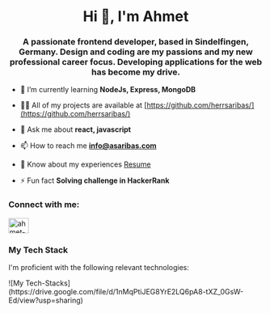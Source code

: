<h1 align="center">Hi 👋, I'm Ahmet</h1>
<h3 align="center">A passionate frontend developer, based in Sindelfingen, Germany. Design and coding are my passions and my new professional career focus. Developing applications for the web has become my drive.</h3>

- 🌱 I’m currently learning **NodeJs, Express, MongoDB**

- 👨‍💻 All of my projects are available at [https://github.com/herrsaribas/](https://github.com/herrsaribas/)

- 💬 Ask me about **react, javascript**

- 📫 How to reach me **info@asaribas.com**

- 📄 Know about my experiences [Resume](https://uploads-ssl.webflow.com/625fc77892ab05c5f94a8deb/63443dc09d482594799b5f6b_Resume-Ahmet%20Saribas-updated.pdf)

- ⚡ Fun fact **Solving challenge in HackerRank**

<h3 align="left">Connect with me:</h3>
<p align="left">
<a href="https://linkedin.com/in/ahmet-saribas-993b231ab" target="blank"><img align="center" src="https://raw.githubusercontent.com/rahuldkjain/github-profile-readme-generator/master/src/images/icons/Social/linked-in-alt.svg" alt="ahmet-saribas-993b231ab" height="30" width="40" /></a>
</p>

<h3 align="left">My Tech Stack</h3>
<p align="left">I'm proficient with the following relevant technologies:</p>
![My Tech-Stacks](https://drive.google.com/file/d/1nMqPtiJEG8YrE2LQ6pA8-tXZ_0GsW-Ed/view?usp=sharing)

